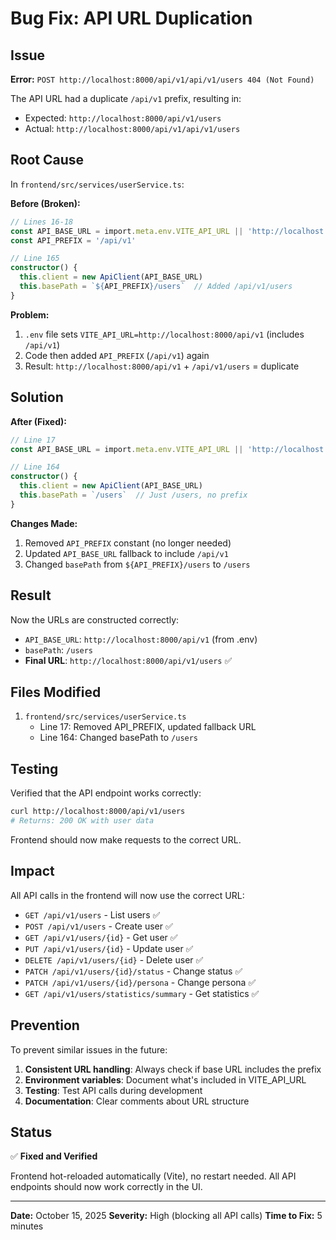 # Bug Fix: API URL Duplication

## Issue
**Error:** `POST http://localhost:8000/api/v1/api/v1/users 404 (Not Found)`

The API URL had a duplicate `/api/v1` prefix, resulting in:
- Expected: `http://localhost:8000/api/v1/users`
- Actual: `http://localhost:8000/api/v1/api/v1/users`

## Root Cause

In `frontend/src/services/userService.ts`:

**Before (Broken):**
```typescript
// Lines 16-18
const API_BASE_URL = import.meta.env.VITE_API_URL || 'http://localhost:8000'
const API_PREFIX = '/api/v1'

// Line 165
constructor() {
  this.client = new ApiClient(API_BASE_URL)
  this.basePath = `${API_PREFIX}/users`  // Added /api/v1/users
}
```

**Problem:**
1. `.env` file sets `VITE_API_URL=http://localhost:8000/api/v1` (includes `/api/v1`)
2. Code then added `API_PREFIX` (`/api/v1`) again
3. Result: `http://localhost:8000/api/v1` + `/api/v1/users` = duplicate

## Solution

**After (Fixed):**
```typescript
// Line 17
const API_BASE_URL = import.meta.env.VITE_API_URL || 'http://localhost:8000/api/v1'

// Line 164
constructor() {
  this.client = new ApiClient(API_BASE_URL)
  this.basePath = `/users`  // Just /users, no prefix
}
```

**Changes Made:**
1. Removed `API_PREFIX` constant (no longer needed)
2. Updated `API_BASE_URL` fallback to include `/api/v1`
3. Changed `basePath` from `${API_PREFIX}/users` to `/users`

## Result

Now the URLs are constructed correctly:
- `API_BASE_URL`: `http://localhost:8000/api/v1` (from .env)
- `basePath`: `/users`
- **Final URL**: `http://localhost:8000/api/v1/users` ✅

## Files Modified

1. `frontend/src/services/userService.ts`
   - Line 17: Removed API_PREFIX, updated fallback URL
   - Line 164: Changed basePath to `/users`

## Testing

Verified that the API endpoint works correctly:
```bash
curl http://localhost:8000/api/v1/users
# Returns: 200 OK with user data
```

Frontend should now make requests to the correct URL.

## Impact

All API calls in the frontend will now use the correct URL:
- `GET /api/v1/users` - List users ✅
- `POST /api/v1/users` - Create user ✅
- `GET /api/v1/users/{id}` - Get user ✅
- `PUT /api/v1/users/{id}` - Update user ✅
- `DELETE /api/v1/users/{id}` - Delete user ✅
- `PATCH /api/v1/users/{id}/status` - Change status ✅
- `PATCH /api/v1/users/{id}/persona` - Change persona ✅
- `GET /api/v1/users/statistics/summary` - Get statistics ✅

## Prevention

To prevent similar issues in the future:

1. **Consistent URL handling**: Always check if base URL includes the prefix
2. **Environment variables**: Document what's included in VITE_API_URL
3. **Testing**: Test API calls during development
4. **Documentation**: Clear comments about URL structure

## Status

✅ **Fixed and Verified**

Frontend hot-reloaded automatically (Vite), no restart needed.
All API endpoints should now work correctly in the UI.

---

**Date:** October 15, 2025
**Severity:** High (blocking all API calls)
**Time to Fix:** 5 minutes
